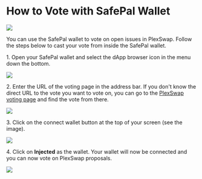 # How to Vote with SafePal Wallet

![](../../.gitbook/assets/how-to-voting-with-safepal-header.png)

You can use the SafePal wallet to vote on open issues in PlexSwap. Follow the steps below to cast your vote from inside the SafePal wallet.

1\. Open your SafePal wallet and select the dApp browser icon in the menu down the bottom.

![](../../.gitbook/assets/safepal-1.png)

2\. Enter the URL of the voting page in the address bar. If you don't know the direct URL to the vote you want to vote on, you can go to the [PlexSwap voting page](https://voting.PlexSwap.finance/) and find the vote from there.

![](../../.gitbook/assets/safepal-2.png)

3\. Click on the connect wallet button at the top of your screen (see the image).&#x20;

![](../../.gitbook/assets/safepal-3.png)

4\. Click on **Injected** as the wallet. Your wallet will now be connected and you can now vote on PlexSwap proposals.

![](../../.gitbook/assets/safepal-4.png)

